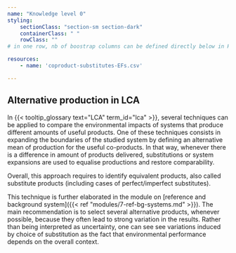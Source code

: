 ```yaml
---
name: "Knowledge level 0"
styling:
    sectionClass: "section-sm section-dark"
    containerClass: " "
    rowClass: ""
# in one row, nb of boostrap columns can be defined directly below in HTML

resources:
    - name: 'coproduct-substitutes-EFs.csv'

---
```

<div class="col-md-9">

## **Alternative production in LCA**

In {{< tooltip_glossary text="LCA" term_id="lca" >}}, several techniques can be applied to compare the environmental impacts of systems that produce different amounts of useful products. One of these techniques consists in expanding the boundaries of the studied system by defining an alternative mean of production for the useful co-products. In that way, whenever there is a difference in amount of products delivered, substitutions or system expansions are used to equalise productions and restore comparability. 

Overall, this approach requires to identify equivalent products, also called substitute products (including cases of perfect/imperfect substitutes).

This technique is further elaborated in the module on [reference and background system]({{< ref "modules/7-ref-bg-systems.md" >}}). The main recommendation is to select several alternative products, whenever possible, because they often lead to strong variation in the results. Rather than being interpreted as uncertainty, one can see see variations induced by choice of substitution as the fact that environmental performance depends on the overall context.  

</div>

